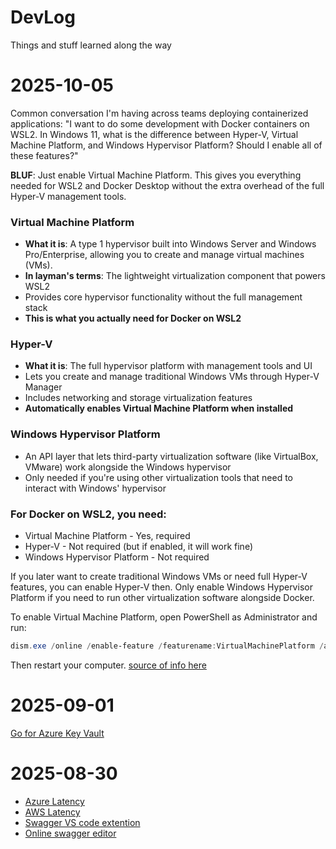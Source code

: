 # DevLog
Things and stuff learned along the way

# 2025-10-05

Common conversation I'm having across teams deploying containerized applications: "I want to do some development with Docker containers on WSL2. In Windows 11, what is the difference between Hyper-V, Virtual Machine Platform, and Windows Hypervisor Platform? Should I enable all of these features?"

**BLUF**: Just enable Virtual Machine Platform. This gives you everything needed for WSL2 and Docker Desktop without the extra overhead of the full Hyper-V management tools.

### Virtual Machine Platform

- **What it is**: A type 1 hypervisor built into Windows Server and Windows Pro/Enterprise, allowing you to create and manage virtual machines (VMs). 
- **In layman's terms**: The lightweight virtualization component that powers WSL2
- Provides core hypervisor functionality without the full management stack
- **This is what you actually need for Docker on WSL2**

### Hyper-V

- **What it is**: The full hypervisor platform with management tools and UI
- Lets you create and manage traditional Windows VMs through Hyper-V Manager
- Includes networking and storage virtualization features
- **Automatically enables Virtual Machine Platform when installed**

### Windows Hypervisor Platform

- An API layer that lets third-party virtualization software (like VirtualBox, VMware) work alongside the Windows hypervisor
- Only needed if you're using other virtualization tools that need to interact with Windows' hypervisor

### For Docker on WSL2, you need:

- Virtual Machine Platform - Yes, required
- Hyper-V - Not required (but if enabled, it will work fine)
- Windows Hypervisor Platform - Not required

If you later want to create traditional Windows VMs or need full Hyper-V features, you can enable Hyper-V then. Only enable Windows Hypervisor Platform if you need to run other virtualization software alongside Docker.

To enable Virtual Machine Platform, open PowerShell as Administrator and run:

```powershell
dism.exe /online /enable-feature /featurename:VirtualMachinePlatform /all /norestart
```
Then restart your computer. [source of info here](https://learn.microsoft.com/en-us/windows/wsl/install-manual#step-3---enable-virtual-machine-feature)

# 2025-09-01

[Go for Azure Key Vault](https://learn.microsoft.com/en-us/azure/key-vault/secrets/quick-create-go)

# 2025-08-30

- [Azure Latency](https://www.azurespeed.com/Azure/Latency)
- [AWS Latency](https://awsspeedtest.com/latency)
- [Swagger VS code extention](https://marketplace.visualstudio.com/items?itemName=42Crunch.vscode-openapi)
- [Online swagger editor](https://editor.swagger.io/)
